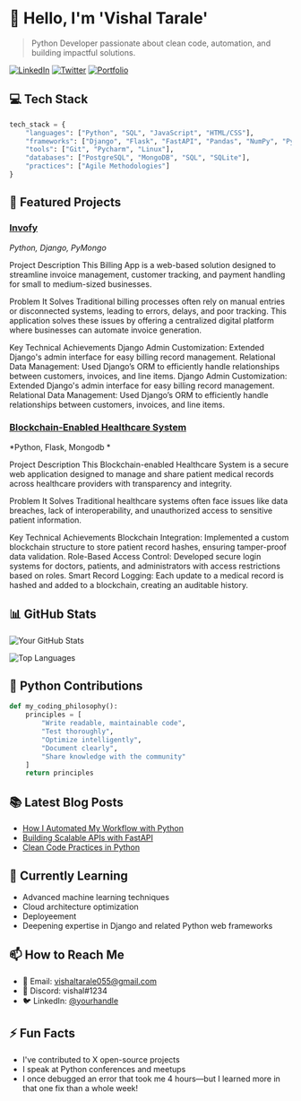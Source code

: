 # 👋 Hello, I'm 'Vishal Tarale'

> Python Developer passionate about clean code, automation, and building impactful solutions.

[![LinkedIn](https://img.shields.io/badge/LinkedIn-Connect-blue)]([https://linkedin.com/in/yourprofile](https://www.linkedin.com/in/vishal-tarale-2a0051314/))
[![Twitter](https://img.shields.io/badge/Twitter-Follow-1DA1F2)](https://twitter.com/yourhandle)
[![Portfolio](https://img.shields.io/badge/Portfolio-Visit-brightgreen)](https://yourwebsite.com)

## 💻 Tech Stack

```python
tech_stack = {
    "languages": ["Python", "SQL", "JavaScript", "HTML/CSS"],
    "frameworks": ["Django", "Flask", "FastAPI", "Pandas", "NumPy", "PyTorch"],
    "tools": ["Git", "Pycharm", "Linux"],
    "databases": ["PostgreSQL", "MongoDB", "SQL", "SQLite"],
    "practices": ["Agile Methodologies"]
}
```

## 🚀 Featured Projects

### [Invofy](https://github.com/yourusername/project)
*Python, Django, PyMongo*

Project Description
This Billing App is a web-based solution designed to streamline invoice management, customer tracking, and payment handling for small to medium-sized businesses.

Problem It Solves
Traditional billing processes often rely on manual entries or disconnected systems, leading to errors, delays, and poor tracking. This application solves these issues by offering a centralized digital platform where businesses can automate invoice generation.

Key Technical Achievements
Django Admin Customization: Extended Django's admin interface for easy billing record management.
Relational Data Management: Used Django’s ORM to efficiently handle relationships between customers, invoices, and line items.
Django Admin Customization: Extended Django's admin interface for easy billing record management.
Relational Data Management: Used Django’s ORM to efficiently handle relationships between customers, invoices, and line items.

### [Blockchain-Enabled Healthcare System](https://github.com/Vishaltarale/Blockchain_enabled_healthcare)
*Python, Flask, Mongodb *

Project Description
This Blockchain-enabled Healthcare System is a secure web application designed to manage and share patient medical records across healthcare providers with transparency and integrity.

Problem It Solves
Traditional healthcare systems often face issues like data breaches, lack of interoperability, and unauthorized access to sensitive patient information.

Key Technical Achievements
Blockchain Integration: Implemented a custom blockchain structure to store patient record hashes, ensuring tamper-proof data validation.
Role-Based Access Control: Developed secure login systems for doctors, patients, and administrators with access restrictions based on roles.
Smart Record Logging: Each update to a medical record is hashed and added to a blockchain, creating an auditable history.

## 📊 GitHub Stats

![Your GitHub Stats](https://github-readme-stats.vercel.app/api?username=yourusername&show_icons=true&theme=dark)

![Top Languages](https://github-readme-stats.vercel.app/api/top-langs/?username=yourusername&layout=compact&theme=dark)

## 🐍 Python Contributions

```python
def my_coding_philosophy():
    principles = [
        "Write readable, maintainable code",
        "Test thoroughly",
        "Optimize intelligently",
        "Document clearly",
        "Share knowledge with the community"
    ]
    return principles
```

## 📚 Latest Blog Posts

<!-- BLOG-POST-LIST:START -->
- [How I Automated My Workflow with Python](https://yourblog.com/post1)
- [Building Scalable APIs with FastAPI](https://yourblog.com/post2)
- [Clean Code Practices in Python](https://yourblog.com/post3)
<!-- BLOG-POST-LIST:END -->

## 🌱 Currently Learning

- Advanced machine learning techniques
- Cloud architecture optimization
- Deployeement
- Deepening expertise in Django and related Python web frameworks

## 📫 How to Reach Me

- 📧 Email: vishaltarale055@gmail.com
- 💬 Discord: vishal#1234
- 🐦 LinkedIn: [@yourhandle](https://www.linkedin.com/in/vishal-tarale-2a0051314/)

## ⚡ Fun Facts

- I've contributed to X open-source projects
- I speak at Python conferences and meetups
- I once debugged an error that took me 4 hours—but I learned more in that one fix than a whole week!
